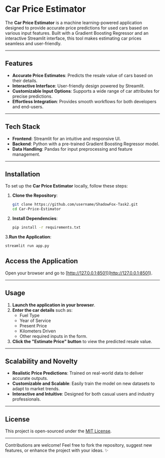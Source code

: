 # Car Price Estimator  

The **Car Price Estimator** is a machine learning-powered application designed to provide accurate price predictions for used cars based on various input features. Built with a Gradient Boosting Regressor and an interactive Streamlit interface, this tool makes estimating car prices seamless and user-friendly.

---

## Features  

- **Accurate Price Estimates**: Predicts the resale value of cars based on their details.  
- **Interactive Interface**: User-friendly design powered by Streamlit.  
- **Customizable Input Options**: Supports a wide range of car attributes for precise predictions.  
- **Effortless Integration**: Provides smooth workflows for both developers and end-users.  

---

## Tech Stack  

- **Frontend**: Streamlit for an intuitive and responsive UI.  
- **Backend**: Python with a pre-trained Gradient Boosting Regressor model.  
- **Data Handling**: Pandas for input preprocessing and feature management.  

---

## Installation  

To set up the **Car Price Estimator** locally, follow these steps:  

1. **Clone the Repository**:  
   ```bash  
   git clone https://github.com/username/ShadowFox-Task2.git  
   cd Car-Price-Estimator  

2. **Install Dependencies**:
   ```bash
   pip install -r requirements.txt

3.**Run the Application**:
  ```bash
  streamlit run app.py
```
## Access the Application

Open your browser and go to [http://127.0.0.1:8501](http://127.0.0.1:8501).

---

## Usage  

1. **Launch the application in your browser**.  
2. **Enter the car details** such as:  
   - Fuel Type  
   - Year of Service  
   - Present Price  
   - Kilometers Driven  
   - Other required inputs in the form.  
3. **Click the "Estimate Price" button** to view the predicted resale value.  

---

## Scalability and Novelty  

- **Realistic Price Predictions**: Trained on real-world data to deliver accurate outputs.  
- **Customizable and Scalable**: Easily train the model on new datasets to adapt to market trends.  
- **Interactive and Intuitive**: Designed for both casual users and industry professionals.  

---

## License  

This project is open-sourced under the [MIT License](LICENSE).  

---

Contributions are welcome! Feel free to fork the repository, suggest new features, or enhance the project with your ideas. ✨
